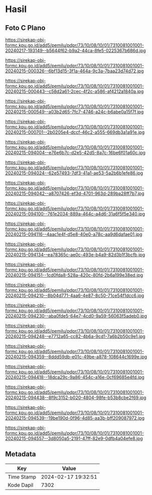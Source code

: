 # Hasil

## Foto C Plano

https://sirekap-obj-formc.kpu.go.id/add5/pemilu/pdpr/73/10/08/10/01/7310081001001-20240217-193149--b5644f62-b9a2-44ca-8fe5-0225367b686d.jpg

https://sirekap-obj-formc.kpu.go.id/add5/pemilu/pdpr/73/10/08/10/01/7310081001001-20240215-000326--6bf13d15-3f1a-464a-9c3a-7baa23d74d72.jpg

https://sirekap-obj-formc.kpu.go.id/add5/pemilu/pdpr/73/10/08/10/01/7310081001001-20240215-000443--c58d2a61-2cec-4f2c-a586-af4212a1840a.jpg

https://sirekap-obj-formc.kpu.go.id/add5/pemilu/pdpr/73/10/08/10/01/7310081001001-20240215-000549--a03b2d65-7fc7-4746-a24c-b6abe0a15f7f.jpg

https://sirekap-obj-formc.kpu.go.id/add5/pemilu/pdpr/73/10/08/10/01/7310081001001-20240215-000701--2b0205e4-dccf-46c2-a555-669db3a1a91e.jpg

https://sirekap-obj-formc.kpu.go.id/add5/pemilu/pdpr/73/10/08/10/01/7310081001001-20240215-094004--e76e6b7c-d2e5-42d5-8a7c-16be6f01a60c.jpg

https://sirekap-obj-formc.kpu.go.id/add5/pemilu/pdpr/73/10/08/10/01/7310081001001-20240215-094024--62e57493-7df3-41a1-ae53-5a2b6b1efe86.jpg

https://sirekap-obj-formc.kpu.go.id/add5/pemilu/pdpr/73/10/08/10/01/7310081001001-20240215-094042--a8707426-ef3d-4701-963d-289ba28ff7b7.jpg

https://sirekap-obj-formc.kpu.go.id/add5/pemilu/pdpr/73/10/08/10/01/7310081001001-20240215-094100--761e2034-889a-464c-a4d6-31a6f5f5e340.jpg

https://sirekap-obj-formc.kpu.go.id/add5/pemilu/pdpr/73/10/08/10/01/7310081001001-20240215-094116--4aac1e4f-d5e8-40e0-a78c-aa9d6dafae01.jpg

https://sirekap-obj-formc.kpu.go.id/add5/pemilu/pdpr/73/10/08/10/01/7310081001001-20240215-094134--ea78365c-ae0c-493e-b4a9-82d3b1f3bcfb.jpg

https://sirekap-obj-formc.kpu.go.id/add5/pemilu/pdpr/73/10/08/10/01/7310081001001-20240215-094151--1cd0fda8-528a-420c-80fd-2b6a199e38ed.jpg

https://sirekap-obj-formc.kpu.go.id/add5/pemilu/pdpr/73/10/08/10/01/7310081001001-20240215-094210--8b04d771-4aa6-4e87-8c50-71ce54f1dcc6.jpg

https://sirekap-obj-formc.kpu.go.id/add5/pemilu/pdpr/73/10/08/10/01/7310081001001-20240215-094230--aba0fde5-64e7-4cd0-9a59-56063f5adeb0.jpg

https://sirekap-obj-formc.kpu.go.id/add5/pemilu/pdpr/73/10/08/10/01/7310081001001-20240215-094248--e7712a65-cc82-4b6a-9cd1-7a6b2b50c9e1.jpg

https://sirekap-obj-formc.kpu.go.id/add5/pemilu/pdpr/73/10/08/10/01/7310081001001-20240215-094359--8ddd59db-e01c-49be-a878-108644c1699e.jpg

https://sirekap-obj-formc.kpu.go.id/add5/pemilu/pdpr/73/10/08/10/01/7310081001001-20240215-094418--18dca29c-9a86-454c-a16e-0cf69685e4fd.jpg

https://sirekap-obj-formc.kpu.go.id/add5/pemilu/pdpr/73/10/08/10/01/7310081001001-20240215-094438--8f9c3152-b020-4804-98fe-b53b8cbe2f69.jpg

https://sirekap-obj-formc.kpu.go.id/add5/pemilu/pdpr/73/10/08/10/01/7310081001001-20240215-094539--19be190d-0f96-4d85-aa3b-bff209087972.jpg

https://sirekap-obj-formc.kpu.go.id/add5/pemilu/pdpr/73/10/08/10/01/7310081001001-20240215-094557--3d8050a5-2191-47ff-82e9-0dfb4a04efe8.jpg


## Metadata

| Key        | Value               |
| ---------- | ------------------- |
| Time Stamp | 2024-02-17 19:32:51 |
| Kode Dapil | 7302                |



